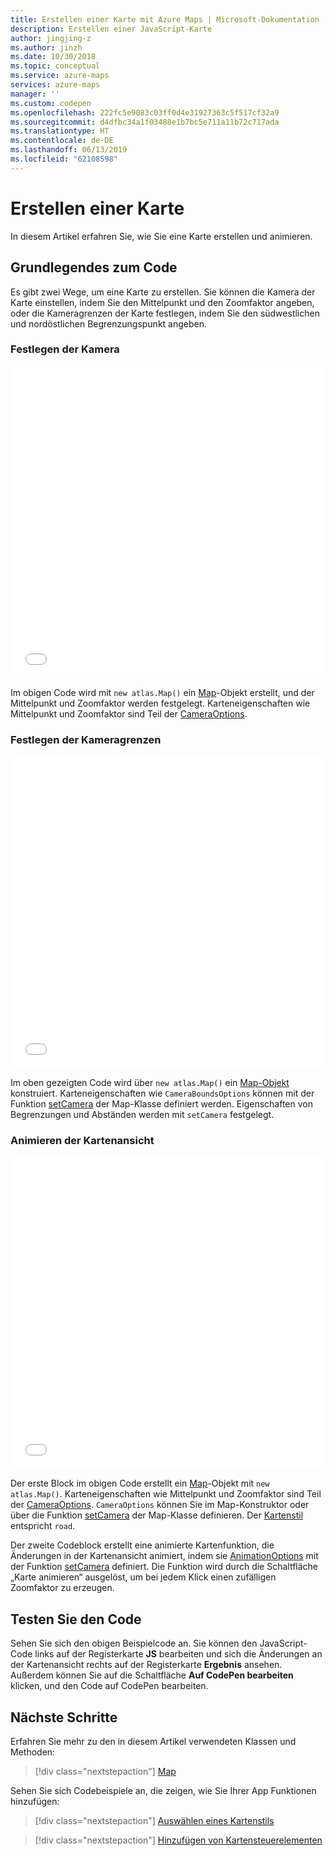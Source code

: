 ```yaml
---
title: Erstellen einer Karte mit Azure Maps | Microsoft-Dokumentation
description: Erstellen einer JavaScript-Karte
author: jingjing-z
ms.author: jinzh
ms.date: 10/30/2018
ms.topic: conceptual
ms.service: azure-maps
services: azure-maps
manager: ''
ms.custom: codepen
ms.openlocfilehash: 222fc5e9083c03ff0d4e31927363c5f517cf32a9
ms.sourcegitcommit: d4dfbc34a1f03488e1b7bc5e711a11b72c717ada
ms.translationtype: HT
ms.contentlocale: de-DE
ms.lasthandoff: 06/13/2019
ms.locfileid: "62108598"
---
```

# <a name="create-a-map"></a>Erstellen einer Karte

In diesem Artikel erfahren Sie, wie Sie eine Karte erstellen und animieren.  

## <a name="understand-the-code"></a>Grundlegendes zum Code

Es gibt zwei Wege, um eine Karte zu erstellen. Sie können die Kamera der Karte einstellen, indem Sie den Mittelpunkt und den Zoomfaktor angeben, oder die Kameragrenzen der Karte festlegen, indem Sie den südwestlichen und nordöstlichen Begrenzungspunkt angeben.

<a id="setCameraOptions"></a>

### <a name="set-the-camera"></a>Festlegen der Kamera

<iframe height='500' scrolling='no' title='Erstellen einer Karte über „CameraOptions“' src='//codepen.io/azuremaps/embed/qxKBMN/?height=543&theme-id=0&default-tab=js,result&embed-version=2&editable=true' frameborder='no' allowtransparency='true' allowfullscreen='true' style='width: 100%;'>Weitere Informationen finden Sie unter dem Pen zum <a href='https://codepen.io/azuremaps/pen/qxKBMN/'>Erstellen einer Karte über `CameraOptions` </a>von Azure Location Based Services (<a href='https://codepen.io/azuremaps'>@azuremaps</a>) auf <a href='https://codepen.io'>CodePen</a>.
</iframe>

Im obigen Code wird mit `new atlas.Map()` ein [Map](https://docs.microsoft.com/javascript/api/azure-maps-control/atlas.map?view=azure-iot-typescript-latest)-Objekt erstellt, und der Mittelpunkt und Zoomfaktor werden festgelegt. Karteneigenschaften wie Mittelpunkt und Zoomfaktor sind Teil der [CameraOptions](/javascript/api/azure-maps-control/atlas.cameraoptions).

<a id="setCameraBoundsOptions"></a>

### <a name="set-the-camera-bounds"></a>Festlegen der Kameragrenzen

<iframe height='500' scrolling='no' title='Erstellen einer Karte über „CameraBoundsOptions“' src='//codepen.io/azuremaps/embed/ZrRbPg/?height=543&theme-id=0&default-tab=js,result&embed-version=2&editable=true' frameborder='no' allowtransparency='true' allowfullscreen='true' style='width: 100%;'>Weitere Informationen finden Sie unter dem Pen zum <a href='https://codepen.io/azuremaps/pen/ZrRbPg/'>Erstellen einer Karte über `CameraBoundsOptions` </a>von Azure Maps (<a href='https://codepen.io/azuremaps'>@azuremaps</a>) auf <a href='https://codepen.io'>CodePen</a>.
</iframe>

Im oben gezeigten Code wird über `new atlas.Map()` ein [Map-Objekt](https://docs.microsoft.com/javascript/api/azure-maps-control/atlas.map?view=azure-iot-typescript-latest) konstruiert. Karteneigenschaften wie `CameraBoundsOptions` können mit der Funktion [setCamera](https://docs.microsoft.com/javascript/api/azure-maps-control/atlas.map?view=azure-iot-typescript-latest) der Map-Klasse definiert werden. Eigenschaften von Begrenzungen und Abständen werden mit `setCamera` festgelegt.

### <a name="animate-map-view"></a>Animieren der Kartenansicht

<iframe height='500' scrolling='no' title='Animieren der Kartenansicht' src='//codepen.io/azuremaps/embed/WayvbO/?height=500&theme-id=0&default-tab=js,result&embed-version=2&editable=true' frameborder='no' allowtransparency='true' allowfullscreen='true' style='width: 100%;'>Weitere Informationen finden Sie unter <a href='https://codepen.io/azuremaps/pen/WayvbO/'>Animieren der Kartenansicht</a> in Azure Maps (<a href='https://codepen.io/azuremaps'>@azuremaps</a>) auf <a href='https://codepen.io'>CodePen</a>.
</iframe>

Der erste Block im obigen Code erstellt ein [Map](https://docs.microsoft.com/javascript/api/azure-maps-control/atlas.map?view=azure-iot-typescript-latest)-Objekt mit `new atlas.Map()`. Karteneigenschaften wie Mittelpunkt und Zoomfaktor sind Teil der [CameraOptions](/javascript/api/azure-maps-control/atlas.cameraoptions). `CameraOptions` können Sie im Map-Konstruktor oder über die Funktion [setCamera](https://docs.microsoft.com/javascript/api/azure-maps-control/atlas.map?view=azure-iot-typescript-latest) der Map-Klasse definieren. Der [Kartenstil](https://docs.microsoft.com/azure/azure-maps/supported-map-styles) entspricht `road`.

Der zweite Codeblock erstellt eine animierte Kartenfunktion, die Änderungen in der Kartenansicht animiert, indem sie [AnimationOptions](/javascript/api/azure-maps-control/atlas.animationoptions) mit der Funktion [setCamera](https://docs.microsoft.com/javascript/api/azure-maps-control/atlas.map?view=azure-iot-typescript-latest) definiert. Die Funktion wird durch die Schaltfläche „Karte animieren“ ausgelöst, um bei jedem Klick einen zufälligen Zoomfaktor zu erzeugen.

## <a name="try-out-the-code"></a>Testen Sie den Code

Sehen Sie sich den obigen Beispielcode an. Sie können den JavaScript-Code links auf der Registerkarte **JS** bearbeiten und sich die Änderungen an der Kartenansicht rechts auf der Registerkarte **Ergebnis** ansehen. Außerdem können Sie auf die Schaltfläche **Auf CodePen bearbeiten** klicken, und den Code auf CodePen bearbeiten.

<a id="relatedReference"></a>

## <a name="next-steps"></a>Nächste Schritte

Erfahren Sie mehr zu den in diesem Artikel verwendeten Klassen und Methoden:

> [!div class="nextstepaction"]
> [Map](https://docs.microsoft.com/javascript/api/azure-maps-control/atlas.map?view=azure-iot-typescript-latest)

Sehen Sie sich Codebeispiele an, die zeigen, wie Sie Ihrer App Funktionen hinzufügen:

> [!div class="nextstepaction"]
> [Auswählen eines Kartenstils](choose-map-style.md)

> [!div class="nextstepaction"]
> [Hinzufügen von Kartensteuerelementen](map-add-controls.md)
